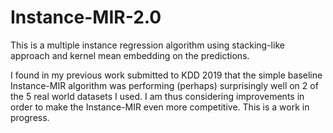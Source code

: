 # Instance-MIR-2.0
This is a multiple instance regression algorithm using stacking-like approach and kernel mean embedding on the predictions.

I found in my previous work submitted to KDD 2019 that the simple baseline Instance-MIR algorithm was performing (perhaps) surprisingly well on 2 of the 5 real world datasets I used. I am thus considering improvements in order to make the Instance-MIR even more competitive. This is a work in progress.
